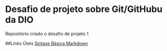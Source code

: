 # Desafio de projeto sobre Git/GitHubu da DIO
Repositório criado o desafio de projeto 1

##Links Úteis
[Sintaxe Básica Markdown](https://www.markdownguide.org/basic-syntax/)
